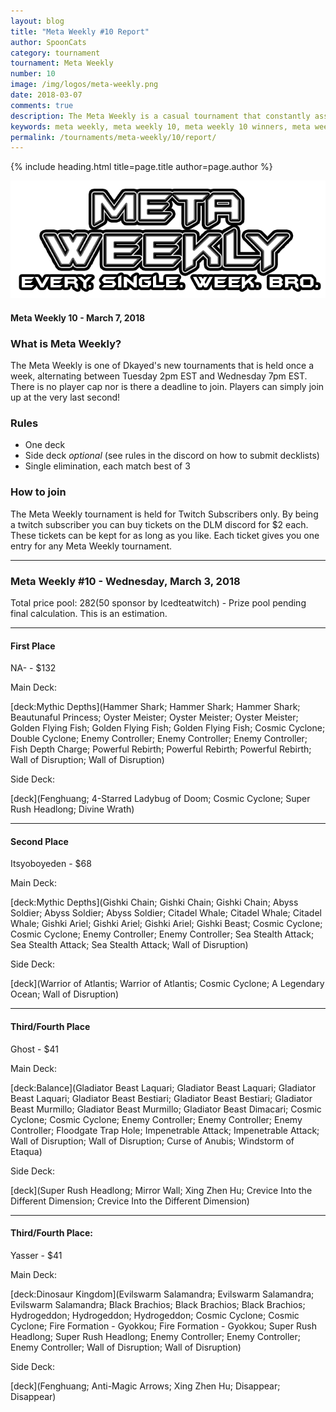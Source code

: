 ```yaml
---
layout: blog
title: "Meta Weekly #10 Report"
author: SpoonCats
category: tournament
tournament: Meta Weekly
number: 10
image: /img/logos/meta-weekly.png
date: 2018-03-07
comments: true
description: The Meta Weekly is a casual tournament that constantly assesses the ever changing Meta. Check out the report of these Top Players, their decks, and Prizes for the week of February 27, 2018. 
keywords: meta weekly, meta weekly 10, meta weekly 10 winners, meta weekly 10 decks, tournament, Dkayed, aliens, snipe hunter, volcanics, volcanic rocket, blaze accelerator, aliens, water, fish
permalink: /tournaments/meta-weekly/10/report/
---
```


{% include heading.html title=page.title author=page.author %}

![](/img/logos/meta-weekly.png)

#### Meta Weekly 10 - March 7, 2018

### What is Meta Weekly?
The Meta Weekly is one of Dkayed's new tournaments that is held once a week, alternating between Tuesday 2pm EST and Wednesday 7pm EST. There is no player cap nor is there a deadline to join. Players can simply join up at the very last second!

### Rules
* One deck
* Side deck *optional* (see rules in the discord on how to submit decklists)
* Single elimination, each match best of 3

### How to join
The Meta Weekly tournament is held for Twitch Subscribers only. By being a twitch subscriber you can buy tickets on the DLM discord for $2 each. These tickets can be kept for as long as you like. Each ticket gives you one entry for any Meta Weekly tournament.

----------

### Meta Weekly #10 - Wednesday, March 3, 2018
Total price pool: $282 ($50 sponsor by Icedteatwitch) - Prize pool pending final calculation. This is an estimation.

-----
#### First Place
NA- - $132

Main Deck:

[deck:Mythic Depths](Hammer Shark; Hammer Shark; Hammer Shark; Beautunaful Princess; Oyster Meister; Oyster Meister; Oyster Meister; Golden Flying Fish; Golden Flying Fish; Golden Flying Fish; Cosmic Cyclone; Double Cyclone; Enemy Controller; Enemy Controller; Enemy Controller; Fish Depth Charge; Powerful Rebirth; Powerful Rebirth; Powerful Rebirth; Wall of Disruption; Wall of Disruption)

Side Deck:

[deck](Fenghuang; 4-Starred Ladybug of Doom; Cosmic Cyclone; Super Rush Headlong; Divine Wrath)

------
#### Second Place
Itsyoboyeden - $68

Main Deck:

[deck:Mythic Depths](Gishki Chain; Gishki Chain; Gishki Chain; Abyss Soldier; Abyss Soldier; Abyss Soldier; Citadel Whale; Citadel Whale; Citadel Whale; Gishki Ariel; Gishki Ariel; Gishki Ariel; Gishki Beast; Cosmic Cyclone; Cosmic Cyclone; Enemy Controller; Enemy Controller; Sea Stealth Attack; Sea Stealth Attack; Sea Stealth Attack; Wall of Disruption)

Side Deck:

[deck](Warrior of Atlantis; Warrior of Atlantis; Cosmic Cyclone; A Legendary Ocean; Wall of Disruption)

------
#### Third/Fourth Place
Ghost - $41

Main Deck:

[deck:Balance](Gladiator Beast Laquari; Gladiator Beast Laquari; Gladiator Beast Laquari; Gladiator Beast Bestiari; Gladiator Beast Bestiari; Gladiator Beast Murmillo; Gladiator Beast Murmillo; Gladiator Beast Dimacari; Cosmic Cyclone; Cosmic Cyclone; Enemy Controller; Enemy Controller; Enemy Controller; Floodgate Trap Hole; Impenetrable Attack; Impenetrable Attack; Wall of Disruption; Wall of Disruption; Curse of Anubis; Windstorm of Etaqua)

Side Deck:

[deck](Super Rush Headlong; Mirror Wall; Xing Zhen Hu; Crevice Into the Different Dimension; Crevice Into the Different Dimension)

-----
#### Third/Fourth Place:
Yasser - $41

Main Deck:

[deck:Dinosaur Kingdom](Evilswarm Salamandra; Evilswarm Salamandra; Evilswarm Salamandra; Black Brachios; Black Brachios; Black Brachios; Hydrogeddon; Hydrogeddon; Hydrogeddon; Cosmic Cyclone; Cosmic Cyclone; Fire Formation - Gyokkou; Fire Formation - Gyokkou; Super Rush Headlong; Super Rush Headlong; Enemy Controller; Enemy Controller; Enemy Controller; Wall of Disruption; Wall of Disruption)

Side Deck:

[deck](Fenghuang; Anti-Magic Arrows; Xing Zhen Hu; Disappear; Disappear)
